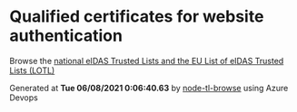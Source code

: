 # Qualified certificates for website authentication 
 Browse the [national eIDAS Trusted Lists and the EU List of eIDAS Trusted Lists (LOTL)](https://webgate.ec.europa.eu/tl-browser/#/) 
 
 
Generated at **Tue 06/08/2021  0:06:40.63** by [node-tl-browse](https://github.com/ymedlop/node-tl-browser) using Azure Devops 
